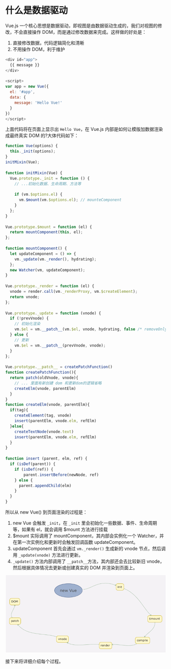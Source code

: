 # 什么是数据驱动

Vue.js 一个核心思想是数据驱动，即视图是由数据驱动生成的，我们对视图的修改，不会直接操作 DOM，而是通过修改数据来完成。这样做的好处是：

1. 直接修改数据，代码逻辑简化和清晰
2. 不用操作 DOM，利于维护

```js
<div id="app">
  {{ message }}
</div>

<script>
var app = new Vue({
  el: '#app',
  data: {
    message: 'Hello Vue!'
  }
})
</script>
```

上面代码将在页面上显示出 `Hello Vue`，在 Vue.js 内部是如何让模版加数据渲染成最终真实 DOM 的?大体代码如下：

```js
function Vue(options) {
  this._init(options);
}
initMixin(Vue);

function initMixin(Vue) {
  Vue.prototype._init = function () {
    // ...初始化数据、生命周期、方法等

    if (vm.$options.el) {
      vm.$mount(vm.$options.el); // mounteComponent
    }
  };
}

Vue.prototype.$mount = function (el) {
  return mountComponent(this, el);
};

function mountComponent() {
  let updateComponent = () => {
    vm._update(vm._render(), hydrating);
  };
  new Watcher(vm, updateComponent);
}

Vue.prototype._render = function (el) {
  vnode = render.call(vm._renderProxy, vm.$createElement);
  return vnode;
};

Vue.prototype._update = function (vnode) {
  if (!prevVnode) {
    // 初始化渲染
    vm.$el = vm.__patch__(vm.$el, vnode, hydrating, false /* removeOnly */);
  } else {
    // 更新
    vm.$el = vm.__patch__(prevVnode, vnode);
  }
};

Vue.prototype.__patch__ = createPatchFunction()
function createPatchFunction(){
  return patch(oldVnode, vnode){
    // ... 里面有新创建 dom 和更新dom的逻辑省略
    createElm(vnode, parentElm)
  }
}
function createElm(vnode, parentElm){
  if(tag){
    createElement(tag, vnode)
    insert(parentElm, vnode.elm, refElm)
  }else{
    createTextNode(vnode.text)
    insert(parentElm, vnode.elm, refElm)
  }
}

function insert (parent, elm, ref) {
  if (isDef(parent)) {
    if (isDef(ref)) {
        parent.insertBefore(newNode, ref)
    } else {
      parent.appendChild(elm)
    }
  }
}
```

所以从 new Vue() 到页面渲染的过程是：

1. new Vue 会触发 `_init`，在 `_init` 里会初始化一些数据、事件、生命周期等，如果有 el，就会调用 $mount 方法进行挂载
2. $mount 实际调用了 mountComponent，其内部会实例化一个 Watcher，并在第一次实例化和更新时会触发回调函数 updateComponent。
3. updateComponent 首先会通过 `vm._render()` 生成新的 vnode 节点，然后调用 `_update(vnode)` 方法进行更新。
4. `_update()` 方法内部调用了 `__patch__`方法，其内部还会去比较新旧 vnode，然后根据具体情况去更新或创建真实的 DOM 并渲染到页面上。

![](./imgs/2021-05-06-16-56-51.png)

接下来将详细介绍每个过程。
